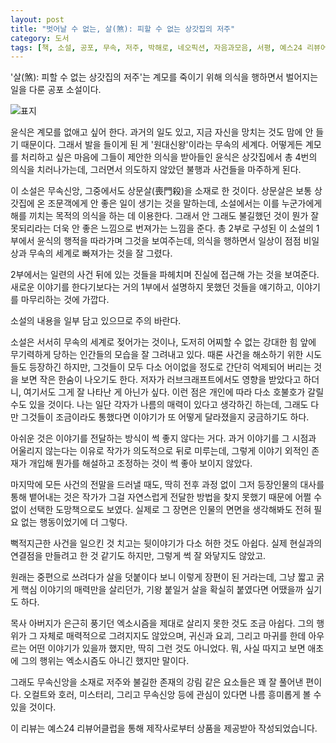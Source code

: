 ```yaml
---
layout: post
title: "벗어날 수 없는, 살(煞): 피할 수 없는 상갓집의 저주"
category: 도서
tags: [책, 소설, 공포, 무속, 저주, 박해로, 네오픽션, 자음과모음, 서평, 예스24 리뷰어클럽]
---
```


'살(煞): 피할 수 없는 상갓집의 저주'는
계모를 죽이기 위해 의식을 행하면서 벌어지는 일을 다룬 공포 소설이다.

![표지](https://lh3.googleusercontent.com/dXlLRH7_Zw_4-m0s8YRO0nxScAQnJIGjBtz1gcuBwpKxKsrxoYcOlRt1-reHHq-xKoBnQLm9_DLLyA=s480)

윤식은 계모를 없애고 싶어 한다.
과거의 일도 있고, 지금 자신을 망치는 것도 맘에 안 들기 때문이다.
그래서 발을 들이게 된 게 '원대신왕'이라는 무속의 세계다.
어떻게든 계모를 처리하고 싶은 마음에 그들이 제안한 의식을 받아들인 윤식은
상갓집에서 총 4번의 의식을 치러나가는데,
그러면서 의도하지 않았던 불행과 사건들을 마주하게 된다.

이 소설은 무속신앙, 그중에서도 상문살(喪門殺)을 소재로 한 것이다.
상문살은 보통 상갓집에 온 조문객에게 안 좋은 일이 생기는 것을 말하는데,
소설에서는 이를 누군가에게 해를 끼치는 목적의 의식을 하는 데 이용한다.
그래서 안 그래도 불길했던 것이 뭔가 잘못되리라는 더욱 안 좋은 느낌으로 번져가는 느낌을 준다.
총 2부로 구성된 이 소설의 1부에서 윤식의 행적을 따라가며 그것을 보여주는데,
의식을 행하면서 일상이 점점 비일상과 무속의 세계로 빠져가는 것을 잘 그렸다.

2부에서는 일련의 사건 뒤에 있는 것들을 파헤치며 진실에 접근해 가는 것을 보여준다.
새로운 이야기를 한다기보다는 거의 1부에서 설명하지 못했던 것들을 얘기하고,
이야기를 마무리하는 것에 가깝다.


<div class="im im-warning">
소설의 내용을 일부 담고 있으므로 주의 바란다.
</div>


소설은 서서히 무속의 세계로 젖어가는 것이나,
도저히 어찌할 수 없는 강대한 힘 앞에 무기력하게 당하는 인간들의 모습을 잘 그려내고 있다.
때론 사건을 해소하기 위한 시도들도 등장하긴 하지만,
그것들이 모두 다소 어이없을 정도로 간단히 억제되어 버리는 것을 보면 작은 한숨이 나오기도 한다.
저자가 러브크래프트에서도 영향을 받았다고 하더니, 여기서도 그게 잘 나타난 게 아닌가 싶다.
이런 점은 개인에 따라 다소 호불호가 갈릴 수도 있을 것이다.
나는 일단 각자가 나름의 매력이 있다고 생각하긴 하는데,
그래도 다만 그것들이 조금이라도 통했다면 이야기가 또 어떻게 달라졌을지 궁금하기도 하다.

아쉬운 것은 이야기를 전달하는 방식이 썩 좋지 않다는 거다.
과거 이야기를 그 시점과 어울리지 않는다는 이유로 작가가 의도적으로 뒤로 미루는데,
그렇게 이야기 외적인 존재가 개입해 뭔가를 해설하고 조정하는 것이 썩 좋아 보이지 않았다.

마지막에 모든 사건의 전말을 드러낼 때도,
딱히 전후 과정 없이 그저 등장인물의 대사를 통해 뱉어내는 것은
작가가 그걸 자연스럽게 전달한 방법을 찾지 못했기 때문에
어쩔 수 없이 선택한 도망책으로도 보였다.
실제로 그 장면은 인물의 면면을 생각해봐도 전혀 필요 없는 행동이었기에 더 그렇다.

뻑적지근한 사건을 일으킨 것 치고는 뒷이야기가 다소 허한 것도 아쉽다.
실제 현실과의 연결점을 만들려고 한 것 같기도 하지만, 그렇게 썩 잘 와닿지도 않았고.

원래는 중편으로 쓰려다가 살을 덧붙이다 보니 이렇게 장편이 된 거라는데,
그냥 짧고 굵게 핵심 이야기의 매력만을 살리던가,
기왕 붙일거 살을 확실히 붙였다면 어땠을까 싶기도 하다.

목사 아버지가 은근히 풍기던 엑소시즘을 제대로 살리지 못한 것도 조금 아쉽다.
그의 행위가 그 자체로 매력적으로 그려지지도 않았으며,
귀신과 요괴, 그리고 마귀를 한데 아우르는 어떤 이야기가 있을까 했지만, 딱히 그런 것도 아니었다.
뭐, 사실 따지고 보면 애초에 그의 행위는 엑소시즘도 아니긴 했지만 말이다.

그래도 무속신앙을 소재로 저주와 불길한 존재의 강림 같은 요소들은 꽤 잘 풀어낸 편이다.
오컬트와 호러, 미스터리, 그리고 무속신앙 등에 관심이 있다면 나름 흥미롭게 볼 수 있을 것이다.



<div class="im im-info">
이 리뷰는 예스24 리뷰어클럽을 통해 제작사로부터 상품을 제공받아 작성되었습니다.
</div>
